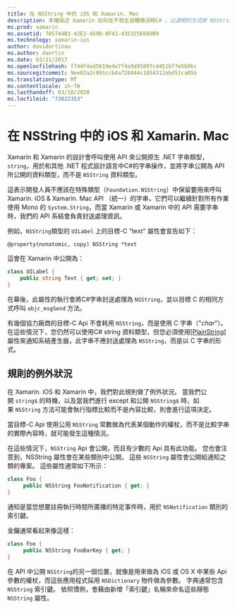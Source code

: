 ```yaml
---
title: 在 NSString 中的 iOS 和 Xamarin. Mac
description: 本檔描述 Xamarin 如何在不發生這種情況時C# ，以透明的方式將 NSString 物件轉換成字串物件。
ms.prod: xamarin
ms.assetid: 785744B3-42E2-4590-8F41-435325E609B9
ms.technology: xamarin-ios
author: davidortinau
ms.author: daortin
ms.date: 03/21/2017
ms.openlocfilehash: f744f4ed5619e4e7f4a9d85897c4451bf7e5b9bc
ms.sourcegitcommit: 9ee02a2c091ccb4a728944c1854312ebd51ca05b
ms.translationtype: MT
ms.contentlocale: zh-TW
ms.lasthandoff: 03/10/2020
ms.locfileid: "73022353"
---
```

# <a name="nsstring-in-xamarinios-and-xamarinmac"></a>在 NSString 中的 iOS 和 Xamarin. Mac

Xamarin 和 Xamarin 的設計會呼叫使用 API 來公開原生 .NET 字串類型，`string`，用於和其他 .NET 程式設計語言中C#的字串操作，並將字串公開為 API 所公開的資料類型，而不是 `NSString` 資料類型。

這表示開發人員不應該在特殊類型（`Foundation.NSString`）中保留要用來呼叫 Xamarin. iOS & Xamarin. Mac API （統一）的字串，它們可以繼續針對所有作業使用 Mono 的 `System.String`，而當 Xamarin 或 Xamarin 中的 API 需要字串時，我們的 API 系結會負責封送處理資訊。

例如，`NSString`類型的 `UILabel` 上的目標-C "text" 屬性會宣告如下：

```objc
@property(nonatomic, copy) NSString *text
```

這會在 Xamarin 中公開為：

```csharp
class UILabel {
    public string Text { get; set; }
}
```

在幕後，此屬性的執行會將C#字串封送處理為 `NSString`，並以目標 C 的相同方式呼叫 `objc_msgSend` 方法。

有幾個協力廠商的目標-C Api 不會耗用 `NSString`，而是使用 C 字串（"*char*"）。 在這些情況下，您仍然可以使用C# string 資料類型，但您必須使用[[PlainString]](~/cross-platform/macios/binding/objective-c-libraries.md)屬性來通知系結產生器，此字串不應封送處理為 `NSString`，而是以 C 字串的形式。

 <a name="Exceptions_to_the_Rule" />

## <a name="exceptions-to-the-rule"></a>規則的例外狀況

在 Xamarin. iOS 和 Xamarin 中，我們對此規則做了例外狀況。 當我們公開 `string`s 的時機，以及當我們進行 except 和公開 `NSString`s 時，如果 `NSString` 方法可能會執行指標比較而不是內容比較，則會進行這項決定。

當目標-C Api 使用公用 `NSString` 常數做為代表某個動作的權杖，而不是比較字串的實際內容時，就可能發生這種情況。

在這些情況下，`NSString` Api 會公開，而且有少數的 Api 具有此功能。 您也會注意到，NSString 屬性會在某些類別中公開。 這些 `NSString` 屬性會公開給通知之類的專案。 這些屬性通常如下所示：

```csharp
class Foo {
     public NSString FooNotification { get; }
}
```

通知是當您想要註冊執行時間所廣播的特定事件時，用於 `NSNotification` 類別的索引鍵。

金鑰通常看起來像這樣：

```csharp
class Foo {
     public NSString FooBarKey { get; }
}
```

在 API 中公開 `NSString`的另一個位置，就像是用來做為 iOS 或 OS X 中某些 Api 參數的權杖，而這些應用程式採用 `NSDictionary` 物件做為參數。 字典通常包含 `NSString` 索引鍵。 依照慣例，會藉由新增「索引鍵」名稱來命名這些靜態 `NSString` 屬性。
